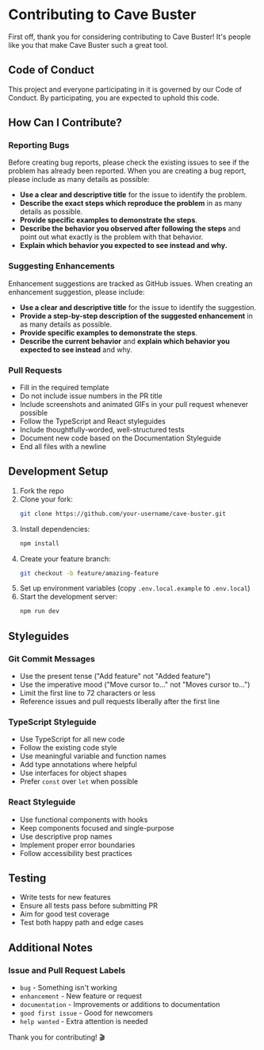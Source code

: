# Contributing to Cave Buster

First off, thank you for considering contributing to Cave Buster! It's people like you that make Cave Buster such a great tool.

## Code of Conduct

This project and everyone participating in it is governed by our Code of Conduct. By participating, you are expected to uphold this code.

## How Can I Contribute?

### Reporting Bugs

Before creating bug reports, please check the existing issues to see if the problem has already been reported. When you are creating a bug report, please include as many details as possible:

* **Use a clear and descriptive title** for the issue to identify the problem.
* **Describe the exact steps which reproduce the problem** in as many details as possible.
* **Provide specific examples to demonstrate the steps**.
* **Describe the behavior you observed after following the steps** and point out what exactly is the problem with that behavior.
* **Explain which behavior you expected to see instead and why.**

### Suggesting Enhancements

Enhancement suggestions are tracked as GitHub issues. When creating an enhancement suggestion, please include:

* **Use a clear and descriptive title** for the issue to identify the suggestion.
* **Provide a step-by-step description of the suggested enhancement** in as many details as possible.
* **Provide specific examples to demonstrate the steps**.
* **Describe the current behavior** and **explain which behavior you expected to see instead** and why.

### Pull Requests

* Fill in the required template
* Do not include issue numbers in the PR title
* Include screenshots and animated GIFs in your pull request whenever possible
* Follow the TypeScript and React styleguides
* Include thoughtfully-worded, well-structured tests
* Document new code based on the Documentation Styleguide
* End all files with a newline

## Development Setup

1. Fork the repo
2. Clone your fork:
   ```bash
   git clone https://github.com/your-username/cave-buster.git
   ```
3. Install dependencies:
   ```bash
   npm install
   ```
4. Create your feature branch:
   ```bash
   git checkout -b feature/amazing-feature
   ```
5. Set up environment variables (copy `.env.local.example` to `.env.local`)
6. Start the development server:
   ```bash
   npm run dev
   ```

## Styleguides

### Git Commit Messages

* Use the present tense ("Add feature" not "Added feature")
* Use the imperative mood ("Move cursor to..." not "Moves cursor to...")
* Limit the first line to 72 characters or less
* Reference issues and pull requests liberally after the first line

### TypeScript Styleguide

* Use TypeScript for all new code
* Follow the existing code style
* Use meaningful variable and function names
* Add type annotations where helpful
* Use interfaces for object shapes
* Prefer `const` over `let` when possible

### React Styleguide

* Use functional components with hooks
* Keep components focused and single-purpose
* Use descriptive prop names
* Implement proper error boundaries
* Follow accessibility best practices

## Testing

* Write tests for new features
* Ensure all tests pass before submitting PR
* Aim for good test coverage
* Test both happy path and edge cases

## Additional Notes

### Issue and Pull Request Labels

* `bug` - Something isn't working
* `enhancement` - New feature or request
* `documentation` - Improvements or additions to documentation
* `good first issue` - Good for newcomers
* `help wanted` - Extra attention is needed

Thank you for contributing! 🎬